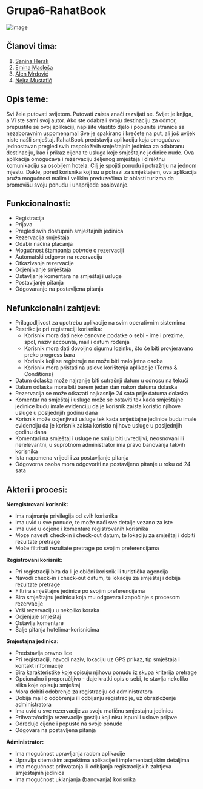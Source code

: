 # Grupa6-RahatBook

![image](https://user-images.githubusercontent.com/80125386/111361705-44a3de00-868e-11eb-80aa-d470279da3b6.png)

## Članovi tima:
1. [Sanina Herak](https://github.com/sherak1)
2. [Emina Masleša](https://github.com/emaslesa1)
3. [Alen Mrdović](https://github.com/amrdovic1)
4. [Nejra Mustafić](https://github.com/nmustafic1)

## Opis teme:
Svi žele putovati svijetom. Putovati zaista znači razvijati se. Svijet je knjiga, a Vi ste sami svoj autor. Ako ste odabrali svoju destinaciju za odmor, prepustite se ovoj aplikaciji, napišite vlastito djelo i popunite stranice sa nezaboravnim uspomenama! Sve je spakirano i krećete na put, ali još uvijek niste našli smještaj. 
RahatBook predstavlja aplikaciju koja omogućava jednostavan pregled svih raspoloživih smještajnih jedinica za odabranu destinaciju, kao i prikaz cijena te usluga koje smještajne jedinice nude. Ova aplikacija omogućava i rezervaciju željenog smještaja i direktnu komunikaciju sa osobljem hotela. Cilj je spojiti ponudu i potražnju na jednom mjestu. Dakle, pored korisnika koji su u potrazi za smještajem, ova aplikacija pruža mogućnost malim i velikim preduzećima iz oblasti turizma da promovišu svoju ponudu i unaprijede poslovanje.

## Funkcionalnosti:
* Registracija 
* Prijava
* Pregled svih dostupnih smještajnih jedinica
* Rezervacija smještaja
* Odabir načina plaćanja
* Mogućnost štampanja potvrde o rezervaciji
* Automatski odgovor na rezervaciju
* Otkazivanje rezervacije
* Ocjenjivanje smještaja
* Ostavljanje komentara na smještaj i usluge
* Postavljanje pitanja
* Odgovaranje na postavljena pitanja

## Nefunkcionalni zahtjevi:
* Prilagodljivost za upotrebu aplikacije na svim operativnim sistemima
* Restrikcije pri registraciji korisnika:
  * Korisnik mora dati neke osnovne podatke o sebi - ime i prezime, spol, naziv accounta, mail i datum rođenja
  * Korisnik mora dati dovoljno sigurnu lozinku, što će biti provjeravano preko progress bara
  * Korisnik koji se registruje ne može biti maloljetna osoba
  * Korisnik mora pristati na uslove korištenja aplikacije (Terms & Conditions)
* Datum dolaska može najranije biti sutrašnji datum u odnosu na tekući
* Datum odlaska mora biti barem jedan dan nakon datuma dolaska
* Rezervacija se može otkazati najkasnije 24 sata prije datuma dolaska
* Komentar na smještaj i usluge može se ostaviti tek kada smještajne jedinice budu imale evidenciju da je korisnik zaista koristio njihove usluge u posljednjih godinu dana
* Korisnik može ocjenjivati usluge tek kada smještajne jedinice budu imale evidenciju da je korisnik zaista koristio njihove usluge u posljednjih godinu dana
* Komentari na smještaj i usluge ne smiju biti uvredljivi, neosnovani ili nerelevantni, u suprotnom administrator ima pravo banovanja takvih korisnika
* Ista napomena vrijedi i za postavljanje pitanja
* Odgovorna osoba mora odgovoriti na postavljeno pitanje u roku od 24 sata 

## Akteri i procesi:
**Neregistrovani korisnik:**
 * Ima najmanje privilegija od svih korisnika
 * Ima uvid u sve ponude, te može naći sve detalje vezano za iste
 * Ima uvid u ocjene i komentare registrovanih korisnika
 * Moze navesti check-in i check-out datum, te lokaciju za smještaj i dobiti rezultate pretrage
 * Može filtrirati rezultate pretrage po svojim preferencijama

**Registrovani korisnik:**
 * Pri registraciji bira da li je obični korisnik ili turistička agencija
 * Navodi check-in i check-out datum, te lokaciju za smještaj i dobija rezultate pretrage
 * Filtrira smještajne jedinice po svojim preferencijama
 * Bira smještajnu jedinicu koja mu odgovara i započinje s procesom rezervacije
 * Vrši rezervaciju u nekoliko koraka
 * Ocjenjuje smještaj
 * Ostavlja komentare
 * Šalje pitanja hotelima-korisnicima


**Smjestajna jedinica:**
 * Predstavlja pravno lice
 * Pri registraciji, navodi naziv, lokaciju uz GPS prikaz, tip smještaja i kontakt informacije
 * Bira karakteristike koje opisuju njihovu ponudu iz skupa kriterija pretrage
 * Opcionalno i preporučljivo - daje kratki opis o sebi, te stavlja nekoliko slika koje opisuju smještaj
 * Mora dobiti odobrenje za registraciju od administratora
 * Dobija mail o odobrenju ili odbijanju registracije, uz obrazloženje administratora
 * Ima uvid u sve rezervacije za svoju matičnu smjestajnu jedinicu
 * Prihvata/odbija rezervacije gostiju koji nisu ispunili uslove prijave
 * Određuje cijene i popuste na svoje ponude
 * Odgovara na postavljena pitanja


**Administrator:**
 * Ima mogućnost upravljanja radom aplikacije
 * Upravlja sitemskim aspektima aplikacije i implementacijskim detaljima
 * Ima mogućnost prihvatanja ili odbijanja registracijskih zahtjeva smještajnih jedinica
 * Ima mogućnost uklanjanja (banovanja) korisnika
